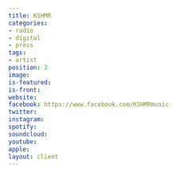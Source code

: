 ```yaml
---
title: KSHMR
categories:
- radio
- digital
- press
tags:
- artist
position: 2
image: 
is-featured: 
is-front: 
website: 
facebook: https://www.facebook.com/KSHMRmusic
twitter: 
instagram: 
spotify: 
soundcloud: 
youtube: 
apple: 
layout: client
---
```


